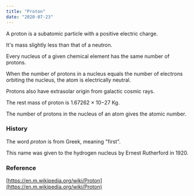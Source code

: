 ```yaml
---
title: "Proton"
date: "2020-07-23"
---
```


A proton is a subatomic particle with a positive electric charge.

It's mass slightly less than that of a neutron.

Every nucleus of a given chemical element has the same number of protons.

When the number of protons in a nucleus equals the number of electrons orbiting the nucleus, the atom is electrically neutral.

Protons also have extrasolar origin from galactic cosmic rays.

The rest mass of proton is 1.67262 × 10−27 Kg.

The number of protons in the nucleus of an atom gives the atomic number.

### History

The word _proton_ is from Greek, meaning "first".

This name was given to the hydrogen nucleus by Ernest Rutherford in 1920. 

### Reference

[https://en.m.wikipedia.org/wiki/Proton](https://en.m.wikipedia.org/wiki/Proton)
